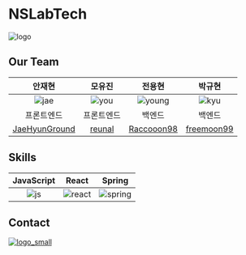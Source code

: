 # NSLabTech

![logo](https://user-images.githubusercontent.com/102667851/230325262-a1645068-8bd3-4165-9692-b506a6e605d4.png)

## Our Team

|                 안재현                  |                 모유진                 |                전용현                |                     박규현                     |
|:------------------------------------:|:-----------------------------------:|:---------------------------------:|:-------------------------------------------:|
|                ![jae]                |               ![you]                |             ![young]              |                   ![kyu]                    |
|                프론트엔드                 |                프론트엔드                |                백엔드                |                     백엔드                     |
| [JaeHyunGround](https://github.com/JaeHyunGround) | [reunal](https://github.com/reunal) | [Raccooon98](https://github.com/Raccooon98) | [freemoon99](https://github.com/freemoon99) |

## Skills

| JavaScript |  React   |  Spring   |
|:----------:| :------: |:---------:|
|   ![js]    | ![react] | ![spring] |


## Contact
[![logo_small]](https://www.nslab.tech/)

<!-- Stack Icon Refernces -->
[logo_small]: https://user-images.githubusercontent.com/102667851/230325578-9d59743b-3ee1-4055-9e42-85c2a35c21eb.png
[react]: https://user-images.githubusercontent.com/102667851/230325589-b33304ac-51c2-441d-8958-e6e1644a09fe.svg
[spring]: https://user-images.githubusercontent.com/102667851/230325596-c1700a9d-2b41-4511-8d28-e2d63b9be036.svg
[js]: https://user-images.githubusercontent.com/102667851/230325681-5964bda4-9ea7-43b8-9441-5b5667aff477.svg

[you]: https://user-images.githubusercontent.com/102667851/230325604-2122cb6d-6226-45ee-a2d2-1b40df1fa4b1.png
[kyu]: https://user-images.githubusercontent.com/102667851/230325642-ba742aed-6f63-469c-bfb6-b5aefcf2d967.png
[jae]: https://user-images.githubusercontent.com/102667851/230325654-95254f59-a8a3-4bf1-8cfc-7125465ac5e4.jpg
[young]: https://user-images.githubusercontent.com/102667851/230325661-48c39145-28f7-40d5-ac5e-79838bcb3d8b.png
